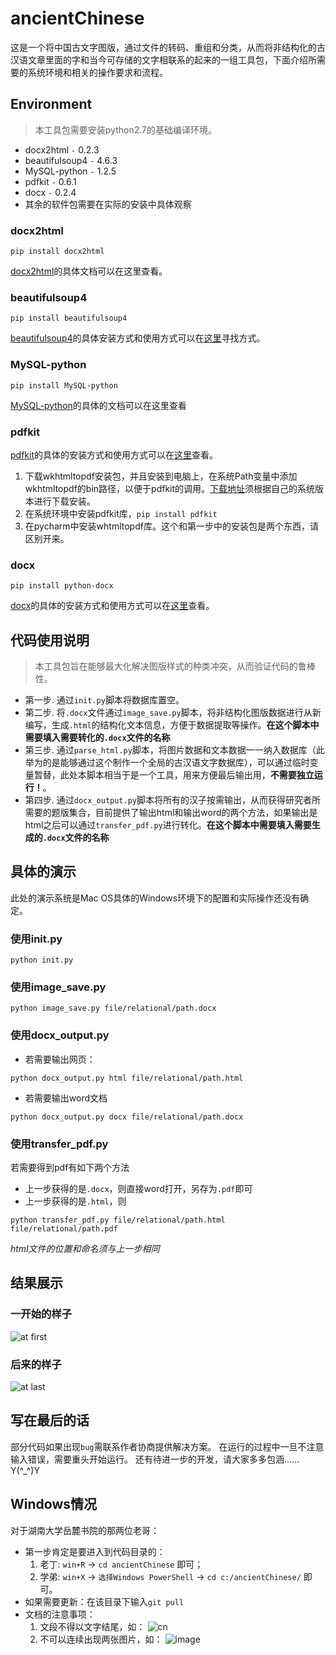 # ancientChinese

这是一个将中国古文字图版，通过文件的转码、重组和分类，从而将非结构化的古汉语文章里面的字和当今可存储的文字相联系的起来的一组工具包，下面介绍所需要的系统环境和相关的操作要求和流程。

## Environment

> 本工具包需要安装python2.7的基础编译环境。

* docx2html `-` 0.2.3
* beautifulsoup4 `-` 4.6.3
* MySQL-python `-` 1.2.5
* pdfkit `-` 0.6.1
* docx `-` 0.2.4
* 其余的软件包需要在实际的安装中具体观察

### docx2html
    pip install docx2html
[docx2html](https://pypi.org/project/docx2html/)的具体文档可以在这里查看。

### beautifulsoup4
	pip install beautifulsoup4
[beautifulsoup4](https://pypi.org/project/beautifulsoup4/)的具体安装方式和使用方式可以在[这里](http://www.bkjia.com/Pythonjc/992499.html)寻找方式。

### MySQL-python
	pip install MySQL-python
[MySQL-python](https://pypi.org/project/MySQL-python/)的具体的文档可以在这里查看

### pdfkit
[pdfkit](https://pypi.org/project/pdfkit/)的具体的安装方式和使用方式可以在[这里](https://www.cnblogs.com/xingzhui/p/7887212.html)查看。

1. 下载wkhtmltopdf安装包，并且安装到电脑上，在系统Path变量中添加wkhtmltopdf的bin路径，以便于pdfkit的调用。[下载地址](https://wkhtmltopdf.org/downloads.html)须根据自己的系统版本进行下载安装。
2. 在系统环境中安装pdfkit库，`pip install pdfkit`
3. 在pycharm中安装whtmltopdf库。这个和第一步中的安装包是两个东西，请区别开来。

### docx
	pip install python-docx
[docx](https://pypi.org/project/python-docx/)的具体的安装方式和使用方式可以在[这里](https://blog.csdn.net/sinat_30711195/article/details/80725435?utm_source=blogxgwz0)查看。


## 代码使用说明

> 本工具包旨在能够最大化解决图版样式的种类冲突，从而验证代码的鲁棒性。

* 第一步. 通过`init.py`脚本将数据库置空。
* 第二步. 将`.docx`文件通过`image_save.py`脚本，将非结构化图版数据进行从新编写，生成`.html`的结构化文本信息，方便于数据提取等操作。**在这个脚本中需要填入需要转化的`.docx`文件的名称**
* 第三步. 通过`parse_html.py`脚本，将图片数据和文本数据一一纳入数据库（此举为的是能够通过这个制作一个全局的古汉语文字数据库），可以通过临时变量暂替，此处本脚本相当于是一个工具，用来方便最后输出用，**不需要独立运行！**。
* 第四步. 通过`docx_output.py`脚本将所有的汉子按需输出，从而获得研究者所需要的题版集合，目前提供了输出html和输出word的两个方法，如果输出是html之后可以通过`transfer_pdf.py`进行转化。**在这个脚本中需要填入需要生成的`.docx`文件的名称**

## 具体的演示

此处的演示系统是Mac OS具体的Windows环境下的配置和实际操作还没有确定。

### 使用init.py
	python init.py
### 使用image_save.py
	python image_save.py file/relational/path.docx
### 使用docx_output.py
* 若需要输出网页：
```
python docx_output.py html file/relational/path.html
```
* 若需要输出word文档
```
python docx_output.py docx file/relational/path.docx
```

### 使用transfer_pdf.py
若需要得到pdf有如下两个方法
* 上一步获得的是`.docx`，则直接word打开，另存为`.pdf`即可
* 上一步获得的是`.html`，则
```
python transfer_pdf.py file/relational/path.html file/relational/path.pdf
```
*html文件的位置和命名须与上一步相同*


## 结果展示
### 一开始的样子
![at first](http://dclegend.xyz/ancientChinese/first.png)
### 后来的样子
![at last](http://dclegend.xyz/ancientChinese/second.png)

## 写在最后的话
部分代码如果出现`bug`需联系作者协商提供解决方案。
在运行的过程中一旦不注意输入错误，需要重头开始运行。
还有待进一步的开发，请大家多多包涵……Y(^_^)Y

## Windows情况
对于湖南大学岳麓书院的那两位老哥：

* 第一步肯定是要进入到代码目录的：
  1. 老丁: `win+R` -> `cd ancientChinese` 即可；
  2. 学弟: `win+X` -> `选择Windows PowerShell` -> `cd c:/ancientChinese/` 即可。
* 如果需要更新：在该目录下输入`git pull`
* 文档的注意事项：
  1. 文段不得以文字结尾，如：
  ![cn](http://dclegend.xyz/ancientChinese/last_is_cn.png)
  2. 不可以连续出现两张图片，如：
  ![image](http://dclegend.xyz/ancientChinese/double_image.png)